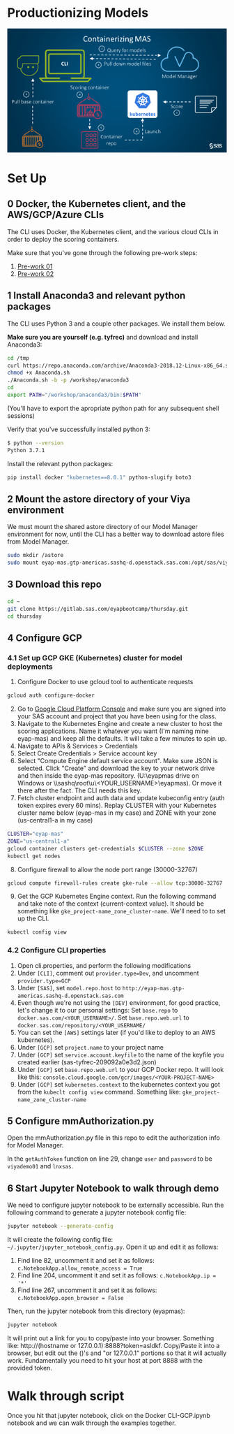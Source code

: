 # Productionizing Models

![overview-image](img/overview-image.png)

# Set Up

## 0 Docker, the Kubernetes client, and the AWS/GCP/Azure CLIs

The CLI uses Docker, the Kubernetes client, and the various cloud CLIs in order to deploy the scoring containers.

Make sure that you've gone through the following pre-work steps:

1. [Pre-work 01](https://gitlab.sas.com/eyapbootcamp/prework/blob/master/01-openstack-basics.md)
2. [Pre-work 02](https://gitlab.sas.com/eyapbootcamp/prework/blob/master/02-docker-basics.md)

## 1 Install Anaconda3 and relevant python packages

The CLI uses Python 3 and a couple other packages. We install them below.

**Make sure you are yourself (e.g. tyfrec)** and download and install Anaconda3:

```sh
cd /tmp
curl https://repo.anaconda.com/archive/Anaconda3-2018.12-Linux-x86_64.sh -Lvo Anaconda.sh
chmod +x Anaconda.sh
./Anaconda.sh -b -p /workshop/anaconda3 
cd
export PATH="/workshop/anaconda3/bin:$PATH"
```

(You'll have to export the apropriate python path for any subsequent shell sessions)

Verify that you've successfully installed python 3:

```sh
$ python --version
Python 3.7.1
```

Install the relevant python packages:

```sh
pip install docker "kubernetes==8.0.1" python-slugify boto3
```

## 2 Mount the astore directory of your Viya environment

We must mount the shared astore directory of our Model Manager environment for now, until the CLI has a better way to download astore files from Model Manager.

```sh
sudo mkdir /astore
sudo mount eyap-mas.gtp-americas.sashq-d.openstack.sas.com:/opt/sas/viya/config/data/modelsvr/astore /astore/
```

## 3 Download this repo

```sh
cd ~
git clone https://gitlab.sas.com/eyapbootcamp/thursday.git
cd thursday
```

## 4 Configure GCP

### 4.1 Set up GCP GKE (Kubernetes) cluster for model deployments

1. Configure Docker to use gcloud tool to authenticate requests

```sh
gcloud auth configure-docker
```

2. Go to [Google Cloud Platform Console](https://console.cloud.google.com/) and make sure you are signed into your SAS account and project that you have been using for the class.
3. Navigate to the Kubernetes Engine and create a new cluster to host the scoring applications. Name it whatever you want (I'm naming mine eyap-mas) and keep all the defaults. It will take a few minutes to spin up.
4. Navigate to APIs & Services > Credentials
5. Select Create Credentials > Service account key
6. Select "Compute Engine default service account". Make sure JSON is selected. Click "Create" and download the key to your network drive and then inside the eyap-mas repository. (U:\eyapmas drive on Windows or \\\\sashq\\root\\u\\<YOUR_USERNAME>\\eyapmas). Or move it there after the fact. The CLI needs this key.
7. Fetch cluster endpoint and auth data and update kubeconfig entry (auth token expires every 60 mins). Replay CLUSTER with your Kubernetes cluster name below (eyap-mas in my case) and ZONE with your zone (us-central1-a in my case)

```sh
CLUSTER="eyap-mas"
ZONE="us-central1-a"
gcloud container clusters get-credentials $CLUSTER --zone $ZONE
kubectl get nodes
```

8. Configure firewall to allow the node port range (30000-32767)

```sh
gcloud compute firewall-rules create gke-rule --allow tcp:30000-32767
```

9. Get the GCP Kubernetes Engine context. Run the following command and take note of the context (current-context value). It should be something like `gke_project-name_zone_cluster-name`. We'll need to to set up the CLI.

```sh
kubectl config view
```

### 4.2 Configure CLI properties

1. Open cli.properties, and perform the following modifications
2. Under `[CLI]`, comment out `provider.type=Dev`, and uncomment `provider.type=GCP`
3. Under `[SAS]`, set `model.repo.host` to `http://eyap-mas.gtp-americas.sashq-d.openstack.sas.com`
4. Even though we're not using the `[DEV]` environment, for good practice, let's change it to our personal settings: Set `base.repo` to `docker.sas.com/<YOUR_USERNAME>/`. Set `base.repo.web.url` to `docker.sas.com/repository/<YOUR_USERNAME/`
5. You can set the `[AWS]` settings later (if you'd like to deploy to an AWS kubernetes).
6. Under `[GCP]` set `project.name` to your project name
7. Under `[GCP]` set `service.account.keyfile` to the name of the keyfile you created earlier (sas-tyfrec-209092a0e3d2.json)
8. Under `[GCP]` set `base.repo.web.url` to your GCP Docker repo. It will look like this: `console.cloud.google.com/gcr/images/<YOUR-PROJECT-NAME>`
9. Under `[GCP]` set `kubernetes.context` to the kubernetes context you got from the `kubeclt config view` command. Something like: `gke_project-name_zone_cluster-name`

## 5 Configure mmAuthorization.py

Open the mmAuthorization.py file in this repo to edit the authorization info for Model Manager.

In the `getAuthToken` function on line 29, change `user` and `password` to be `viyademo01` and `lnxsas`.

## 6 Start Jupyter Notebook to walk through demo

We need to configure jupyter notebook to be externally accessible. Run the following command to generate a jupyter notebook config file:

```sh
jupyter notebook --generate-config
```

It will create the following config file: `~/.jupyter/jupyter_notebook_config.py`. Open it up and edit it as follows:

1. Find line 82, uncomment it and set it as follows: `c.NotebookApp.allow_remote_access = True`
2. Find line 204, uncomment it and set it as follows: `c.NotebookApp.ip = '*'`
3. Find line 267, uncomment it and set it as follows: `c.NotebookApp.open_browser = False`

Then, run the jupyter notebook from this directory (eyapmas):

```sh
jupyter notebook
```

It will print out a link for you to copy/paste into your browser. Something like: http://(hostname or 127.0.0.1):8888?token=asldkf. Copy/Paste it into a browser, but edit out the ()'s and "or 127.0.0.1" portions so that it will actually work. Fundamentally you need to hit your host at port 8888 with the provided token.

# Walk through script

Once you hit that jupyter notebook, click on the Docker CLI-GCP.ipynb notebook and we can walk through the examples together.
